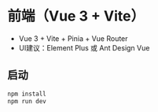 # 前端（Vue 3 + Vite）

- Vue 3 + Vite + Pinia + Vue Router
- UI建议：Element Plus 或 Ant Design Vue

## 启动
```bash
npm install
npm run dev
``` 